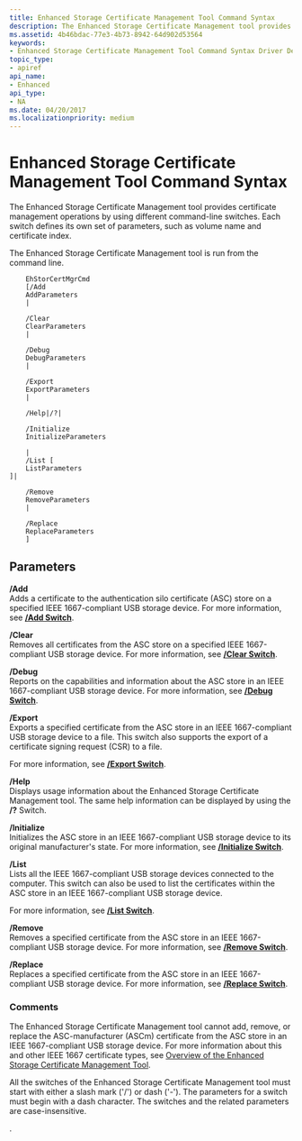 ```yaml
---
title: Enhanced Storage Certificate Management Tool Command Syntax
description: The Enhanced Storage Certificate Management tool provides certificate management operations by using different command-line switches.
ms.assetid: 4b46bdac-77e3-4b73-8942-64d902d53564
keywords:
- Enhanced Storage Certificate Management Tool Command Syntax Driver Development Tools
topic_type:
- apiref
api_name:
- Enhanced
api_type:
- NA
ms.date: 04/20/2017
ms.localizationpriority: medium
---
```


# Enhanced Storage Certificate Management Tool Command Syntax


The Enhanced Storage Certificate Management tool provides certificate management operations by using different command-line switches. Each switch defines its own set of parameters, such as volume name and certificate index.

The Enhanced Storage Certificate Management tool is run from the command line.

```
    EhStorCertMgrCmd 
    [/Add 
    AddParameters 
    |  

    /Clear 
    ClearParameters
    |

    /Debug 
    DebugParameters
    |

    /Export 
    ExportParameters
    |

    /Help|/?|

    /Initialize 
    InitializeParameters

    |
    /List [
    ListParameters
]| 

    /Remove 
    RemoveParameters
    |

    /Replace 
    ReplaceParameters
    ]
```

## <span id="Parameters"></span><span id="parameters"></span><span id="PARAMETERS"></span>Parameters


<span id="________Add______"></span><span id="________add______"></span><span id="________ADD______"></span> **/Add**   
Adds a certificate to the authentication silo certificate (ASC) store on a specified IEEE 1667-compliant USB storage device. For more information, see [**/Add Switch**](enhstor-add-switch.md).

<span id="________Clear______"></span><span id="________clear______"></span><span id="________CLEAR______"></span> **/Clear**   
Removes all certificates from the ASC store on a specified IEEE 1667-compliant USB storage device. For more information, see [**/Clear Switch**](-clear-switch.md).

<span id="________Debug______"></span><span id="________debug______"></span><span id="________DEBUG______"></span> **/Debug**   
Reports on the capabilities and information about the ASC store in an IEEE 1667-compliant USB storage device. For more information, see [**/Debug Switch**](-debug-switch.md).

<span id="________Export______"></span><span id="________export______"></span><span id="________EXPORT______"></span> **/Export**   
Exports a specified certificate from the ASC store in an IEEE 1667-compliant USB storage device to a file. This switch also supports the export of a certificate signing request (CSR) to a file.

For more information, see [**/Export Switch**](-export-switch.md).

<span id="________Help______"></span><span id="________help______"></span><span id="________HELP______"></span> **/Help**   
Displays usage information about the Enhanced Storage Certificate Management tool. The same help information can be displayed by using the **/?** Switch.

<span id="________Initialize______"></span><span id="________initialize______"></span><span id="________INITIALIZE______"></span> **/Initialize**   
Initializes the ASC store in an IEEE 1667-compliant USB storage device to its original manufacturer's state. For more information, see [**/Initialize Switch**](-initialize-switch.md).

<span id="________List______"></span><span id="________list______"></span><span id="________LIST______"></span> **/List**   
Lists all the IEEE 1667-compliant USB storage devices connected to the computer. This switch can also be used to list the certificates within the ASC store in an IEEE 1667-compliant USB storage device.

For more information, see [**/List Switch**](-list-switch.md).

<span id="________Remove______"></span><span id="________remove______"></span><span id="________REMOVE______"></span> **/Remove**   
Removes a specified certificate from the ASC store in an IEEE 1667-compliant USB storage device. For more information, see [**/Remove Switch**](-remove-switch.md).

<span id="________Replace______"></span><span id="________replace______"></span><span id="________REPLACE______"></span> **/Replace**   
Replaces a specified certificate from the ASC store in an IEEE 1667-compliant USB storage device. For more information, see [**/Replace Switch**](-replace-switch.md).

### <span id="comments"></span><span id="COMMENTS"></span>Comments

The Enhanced Storage Certificate Management tool cannot add, remove, or replace the ASC-manufacturer (ASCm) certificate from the ASC store in an IEEE 1667-compliant USB storage device. For more information about this and other IEEE 1667 certificate types, see [Overview of the Enhanced Storage Certificate Management Tool](overview-of-the-enhanced-storage-certificate-management-tool.md).

All the switches of the Enhanced Storage Certificate Management tool must start with either a slash mark ('/') or dash ('-'). The parameters for a switch must begin with a dash character. The switches and the related parameters are case-insensitive.

.










